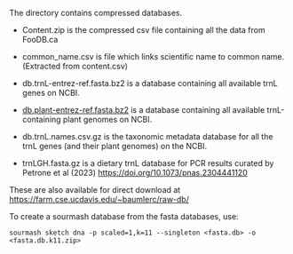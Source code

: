 The directory contains compressed databases.

- Content.zip is the compressed csv file containing all the data from FooDB.ca
- common_name.csv is file which links scientific name to common name. (Extracted from content.csv)

- db.trnL-entrez-ref.fasta.bz2 is a database containing all available trnL genes on NCBI.
- [db.plant-entrez-ref.fasta.bz2](https://farm.cse.ucdavis.edu/~baumlerc/raw-db/db.plant-entrez-ref.fasta.bz2) is a database containing all available trnL-containing plant genomes on NCBI.
- db.trnL.names.csv.gz is the taxonomic metadata database for all the trnL genes (and their plant genomes) on the NCBI.
- trnLGH.fasta.gz is a dietary trnL database for PCR results curated by Petrone et al (2023) https://doi.org/10.1073/pnas.2304441120

These are also available for direct download at https://farm.cse.ucdavis.edu/~baumlerc/raw-db/

To create a sourmash database from the fasta databases, use:

`sourmash sketch dna -p scaled=1,k=11 --singleton <fasta.db> -o <fasta.db.k11.zip>`

